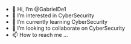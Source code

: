 - 👋 Hi, I’m @GabrielDe1
- 👀 I’m interested in CyberSecurity
- 🌱 I’m currently learning CyberSecurity
- 💞️ I’m looking to collaborate on CyberSecurity 
- 📫 How to reach me ...

<!---
GabrielDe1/GabrielDe1 is a ✨ special ✨ repository because its `README.md` (this file) appears on your GitHub profile.
You can click the Preview link to take a look at your changes.
--->
